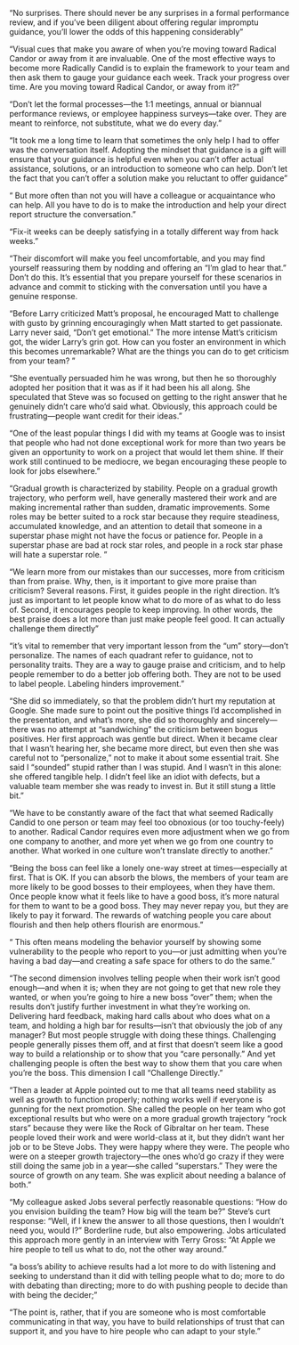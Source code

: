 “No surprises. There should never be any surprises in a formal performance review, and if you’ve been diligent about offering regular impromptu guidance, you’ll lower the odds of this happening considerably”

“Visual cues that make you aware of when you’re moving toward Radical Candor or away from it are invaluable. One of the most effective ways to become more Radically Candid is to explain the framework to your team and then ask them to gauge your guidance each week. Track your progress over time. Are you moving toward Radical Candor, or away from it?”

“Don’t let the formal processes—the 1:1 meetings, annual or biannual performance reviews, or employee happiness surveys—take over. They are meant to reinforce, not substitute, what we do every day.”

“It took me a long time to learn that sometimes the only help I had to offer was the conversation itself. Adopting the mindset that guidance is a gift will ensure that your guidance is helpful even when you can’t offer actual assistance, solutions, or an introduction to someone who can help. Don’t let the fact that you can’t offer a solution make you reluctant to offer guidance”

“ But more often than not you will have a colleague or acquaintance who can help. All you have to do is to make the introduction and help your direct report structure the conversation.”

“Fix-it weeks can be deeply satisfying in a totally different way from hack weeks.”

“Their discomfort will make you feel uncomfortable, and you may find yourself reassuring them by nodding and offering an “I’m glad to hear that.” Don’t do this. It’s essential that you prepare yourself for these scenarios in advance and commit to sticking with the conversation until you have a genuine response.

“Before Larry criticized Matt’s proposal, he encouraged Matt to challenge with gusto by grinning encouragingly when Matt started to get passionate. Larry never said, “Don’t get emotional.” The more intense Matt’s criticism got, the wider Larry’s grin got. How can you foster an environment in which this becomes unremarkable? What are the things you can do to get criticism from your team?
”

“She eventually persuaded him he was wrong, but then he so thoroughly adopted her position that it was as if it had been his all along. She speculated that Steve was so focused on getting to the right answer that he genuinely didn’t care who’d said what. Obviously, this approach could be frustrating—people want credit for their ideas.”

“One of the least popular things I did with my teams at Google was to insist that people who had not done exceptional work for more than two years be given an opportunity to work on a project that would let them shine. If their work still continued to be mediocre, we began encouraging these people to look for jobs elsewhere.”

“Gradual growth is characterized by stability. People on a gradual growth trajectory, who perform well, have generally mastered their work and are making incremental rather than sudden, dramatic improvements. Some roles may be better suited to a rock star because they require steadiness, accumulated knowledge, and an attention to detail that someone in a superstar phase might not have the focus or patience for.
People in a superstar phase are bad at rock star roles, and people in a rock star phase will hate a superstar role. ”

“We learn more from our mistakes than our successes, more from criticism than from praise. Why, then, is it important to give more praise than criticism? Several reasons. First, it guides people in the right direction. It’s just as important to let people know what to do more of as what to do less of. Second, it encourages people to keep improving. In other words, the best praise does a lot more than just make people feel good. It can actually challenge them directly”

“it’s vital to remember that very important lesson from the “um” story—don’t personalize. The names of each quadrant refer to guidance, not to personality traits. They are a way to gauge praise and criticism, and to help people remember to do a better job offering both. They are not to be used to label people. Labeling hinders improvement.”

“She did so immediately, so that the problem didn’t hurt my reputation at Google. She made sure to point out the positive things I’d accomplished in the presentation, and what’s more, she did so thoroughly and sincerely—there was no attempt at “sandwiching” the criticism between bogus positives. Her first approach was gentle but direct. When it became clear that I wasn’t hearing her, she became more direct, but even then she was careful not to “personalize,” not to make it about some essential trait. She said I “sounded” stupid rather than I was stupid. And I wasn’t in this alone: she offered tangible help. I didn’t feel like an idiot with defects, but a valuable team member she was ready to invest in. But it still stung a little bit.”

“We have to be constantly aware of the fact that what seemed Radically Candid to one person or team may feel too obnoxious (or too touchy-feely) to another. Radical Candor requires even more adjustment when we go from one company to another, and more yet when we go from one country to another. What worked in one culture won’t translate directly to another.”

“Being the boss can feel like a lonely one-way street at times—especially at first. That is OK. If you can absorb the blows, the members of your team are more likely to be good bosses to their employees, when they have them. Once people know what it feels like to have a good boss, it’s more natural for them to want to be a good boss. They may never repay you, but they are likely to pay it forward. The rewards of watching people you care about flourish and then help others flourish are enormous.”

“ This often means modeling the behavior yourself by showing some vulnerability to the people who report to you—or just admitting when you’re having a bad day—and creating a safe space for others to do the same.”

“The second dimension involves telling people when their work isn’t good enough—and when it is; when they are not going to get that new role they wanted, or when you’re going to hire a new boss “over” them; when the results don’t justify further investment in what they’re working on. Delivering hard feedback, making hard calls about who does what on a team, and holding a high bar for results—isn’t that obviously the job of any manager? But most people struggle with doing these things. Challenging people generally pisses them off, and at first that doesn’t seem like a good way to build a relationship or to show that you “care personally.” And yet challenging people is often the best way to show them that you care when you’re the boss. This dimension I call “Challenge Directly.”

“Then a leader at Apple pointed out to me that all teams need stability as well as growth to function properly; nothing works well if everyone is gunning for the next promotion. She called the people on her team who got exceptional results but who were on a more gradual growth trajectory “rock stars” because they were like the Rock of Gibraltar on her team. These people loved their work and were world-class at it, but they didn’t want her job or to be Steve Jobs. They were happy where they were. The people who were on a steeper growth trajectory—the ones who’d go crazy if they were still doing the same job in a year—she called “superstars.” They were the source of growth on any team. She was explicit about needing a balance of both.”

“My colleague asked Jobs several perfectly reasonable questions: “How do you envision building the team? How big will the team be?” Steve’s curt response: “Well, if I knew the answer to all those questions, then I wouldn’t need you, would I?” Borderline rude, but also empowering. Jobs articulated this approach more gently in an interview with Terry Gross: “At Apple we hire people to tell us what to do, not the other way around.”

“a boss’s ability to achieve results had a lot more to do with listening and seeking to understand than it did with telling people what to do; more to do with debating than directing; more to do with pushing people to decide than with being the decider;”

“The point is, rather, that if you are someone who is most comfortable communicating in that way, you have to build relationships of trust that can support it, and you have to hire people who can adapt to your style.”
